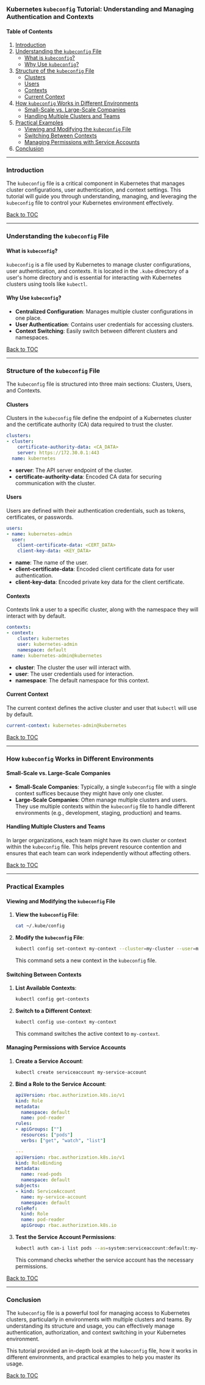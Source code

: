### Kubernetes `kubeconfig` Tutorial: Understanding and Managing Authentication and Contexts

#### Table of Contents

1. [Introduction](#introduction)
2. [Understanding the `kubeconfig` File](#understanding-the-kubeconfig-file)
   - [What is `kubeconfig`?](#what-is-kubeconfig)
   - [Why Use `kubeconfig`?](#why-use-kubeconfig)
3. [Structure of the `kubeconfig` File](#structure-of-the-kubeconfig-file)
   - [Clusters](#clusters)
   - [Users](#users)
   - [Contexts](#contexts)
   - [Current Context](#current-context)
4. [How `kubeconfig` Works in Different Environments](#how-kubeconfig-works-in-different-environments)
   - [Small-Scale vs. Large-Scale Companies](#small-scale-vs-large-scale-companies)
   - [Handling Multiple Clusters and Teams](#handling-multiple-clusters-and-teams)
5. [Practical Examples](#practical-examples)
   - [Viewing and Modifying the `kubeconfig` File](#viewing-and-modifying-the-kubeconfig-file)
   - [Switching Between Contexts](#switching-between-contexts)
   - [Managing Permissions with Service Accounts](#managing-permissions-with-service-accounts)
6. [Conclusion](#conclusion)

---

### Introduction

The `kubeconfig` file is a critical component in Kubernetes that manages cluster configurations, user authentication, and context settings. This tutorial will guide you through understanding, managing, and leveraging the `kubeconfig` file to control your Kubernetes environment effectively.

[Back to TOC](#table-of-contents)

---

### Understanding the `kubeconfig` File

#### What is `kubeconfig`?

`kubeconfig` is a file used by Kubernetes to manage cluster configurations, user authentication, and contexts. It is located in the `.kube` directory of a user's home directory and is essential for interacting with Kubernetes clusters using tools like `kubectl`.

#### Why Use `kubeconfig`?

- **Centralized Configuration**: Manages multiple cluster configurations in one place.
- **User Authentication**: Contains user credentials for accessing clusters.
- **Context Switching**: Easily switch between different clusters and namespaces.

[Back to TOC](#table-of-contents)

---

### Structure of the `kubeconfig` File

The `kubeconfig` file is structured into three main sections: Clusters, Users, and Contexts.

#### Clusters

Clusters in the `kubeconfig` file define the endpoint of a Kubernetes cluster and the certificate authority (CA) data required to trust the cluster.

```yaml
clusters:
- cluster:
    certificate-authority-data: <CA_DATA>
    server: https://172.30.0.1:443
  name: kubernetes
```

- **server**: The API server endpoint of the cluster.
- **certificate-authority-data**: Encoded CA data for securing communication with the cluster.

#### Users

Users are defined with their authentication credentials, such as tokens, certificates, or passwords.

```yaml
users:
- name: kubernetes-admin
  user:
    client-certificate-data: <CERT_DATA>
    client-key-data: <KEY_DATA>
```

- **name**: The name of the user.
- **client-certificate-data**: Encoded client certificate data for user authentication.
- **client-key-data**: Encoded private key data for the client certificate.

#### Contexts

Contexts link a user to a specific cluster, along with the namespace they will interact with by default.

```yaml
contexts:
- context:
    cluster: kubernetes
    user: kubernetes-admin
    namespace: default
  name: kubernetes-admin@kubernetes
```

- **cluster**: The cluster the user will interact with.
- **user**: The user credentials used for interaction.
- **namespace**: The default namespace for this context.

#### Current Context

The current context defines the active cluster and user that `kubectl` will use by default.

```yaml
current-context: kubernetes-admin@kubernetes
```

[Back to TOC](#table-of-contents)

---

### How `kubeconfig` Works in Different Environments

#### Small-Scale vs. Large-Scale Companies

- **Small-Scale Companies**: Typically, a single `kubeconfig` file with a single context suffices because they might have only one cluster.
- **Large-Scale Companies**: Often manage multiple clusters and users. They use multiple contexts within the `kubeconfig` file to handle different environments (e.g., development, staging, production) and teams.

#### Handling Multiple Clusters and Teams

In larger organizations, each team might have its own cluster or context within the `kubeconfig` file. This helps prevent resource contention and ensures that each team can work independently without affecting others.

[Back to TOC](#table-of-contents)

---

### Practical Examples

#### Viewing and Modifying the `kubeconfig` File

1. **View the `kubeconfig` File**:
   ```bash
   cat ~/.kube/config
   ```

2. **Modify the `kubeconfig` File**:
   ```bash
   kubectl config set-context my-context --cluster=my-cluster --user=my-user
   ```

   This command sets a new context in the `kubeconfig` file.

#### Switching Between Contexts

1. **List Available Contexts**:
   ```bash
   kubectl config get-contexts
   ```

2. **Switch to a Different Context**:
   ```bash
   kubectl config use-context my-context
   ```

   This command switches the active context to `my-context`.

#### Managing Permissions with Service Accounts

1. **Create a Service Account**:
   ```bash
   kubectl create serviceaccount my-service-account
   ```

2. **Bind a Role to the Service Account**:
   ```yaml
   apiVersion: rbac.authorization.k8s.io/v1
   kind: Role
   metadata:
     namespace: default
     name: pod-reader
   rules:
   - apiGroups: [""]
     resources: ["pods"]
     verbs: ["get", "watch", "list"]

   ---
   apiVersion: rbac.authorization.k8s.io/v1
   kind: RoleBinding
   metadata:
     name: read-pods
     namespace: default
   subjects:
   - kind: ServiceAccount
     name: my-service-account
     namespace: default
   roleRef:
     kind: Role
     name: pod-reader
     apiGroup: rbac.authorization.k8s.io
   ```

3. **Test the Service Account Permissions**:
   ```bash
   kubectl auth can-i list pods --as=system:serviceaccount:default:my-service-account
   ```

   This command checks whether the service account has the necessary permissions.

[Back to TOC](#table-of-contents)

---

### Conclusion

The `kubeconfig` file is a powerful tool for managing access to Kubernetes clusters, particularly in environments with multiple clusters and teams. By understanding its structure and usage, you can effectively manage authentication, authorization, and context switching in your Kubernetes environment.

This tutorial provided an in-depth look at the `kubeconfig` file, how it works in different environments, and practical examples to help you master its usage.

[Back to TOC](#table-of-contents)
